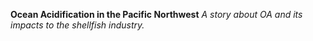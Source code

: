 **Ocean Acidification in the Pacific Northwest**
*A story about OA and its impacts to the shellfish industry.*

